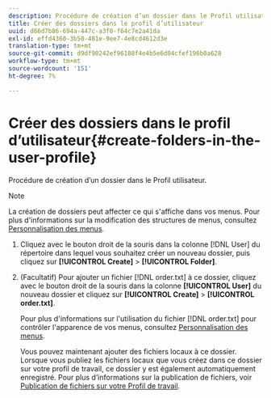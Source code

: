 ```yaml
---
description: Procédure de création d’un dossier dans le Profil utilisateur.
title: Créer des dossiers dans le profil d’utilisateur
uuid: d66d7b86-694a-447c-a3f0-f64c7e2a41da
exl-id: effd4360-3b50-481e-9ee7-4e8cd4612d3e
translation-type: tm+mt
source-git-commit: d9df90242ef96188f4e4b5e6d04cfef196b0a628
workflow-type: tm+mt
source-wordcount: '151'
ht-degree: 7%

---
```


# Créer des dossiers dans le profil d’utilisateur{#create-folders-in-the-user-profile}

Procédure de création d’un dossier dans le Profil utilisateur.

>[!NOTE]
>
>La création de dossiers peut affecter ce qui s&#39;affiche dans vos menus. Pour plus d&#39;informations sur la modification des structures de menus, consultez [Personnalisation des menus](../../../../home/c-get-started/c-intf-anlys-ftrs/c-ctm-menus/c-ctm-menus.md#concept-93d4c09cb7f34cd293b7b64fba1cf894).

1. Cliquez avec le bouton droit de la souris dans la colonne [!DNL User] du répertoire dans lequel vous souhaitez créer un nouveau dossier, puis cliquez sur **[!UICONTROL Create]** > **[!UICONTROL Folder]**.
1. (Facultatif) Pour ajouter un fichier [!DNL order.txt] à ce dossier, cliquez avec le bouton droit de la souris dans la colonne **[!UICONTROL User]** du nouveau dossier et cliquez sur **[!UICONTROL Create]** > **[!UICONTROL order.txt]**.

   Pour plus d&#39;informations sur l&#39;utilisation du fichier [!DNL order.txt] pour contrôler l&#39;apparence de vos menus, consultez [Personnalisation des menus](../../../../home/c-get-started/c-intf-anlys-ftrs/c-ctm-menus/c-ctm-menus.md#concept-93d4c09cb7f34cd293b7b64fba1cf894).

   Vous pouvez maintenant ajouter des fichiers locaux à ce dossier. Lorsque vous publiez les fichiers locaux que vous créez dans ce dossier sur votre profil de travail, ce dossier y est également automatiquement enregistré. Pour plus d’informations sur la publication de fichiers, voir [Publication de fichiers sur votre Profil de travail](../../../../home/c-get-started/c-admin-intrf/c-prof-mgr/t-pub-files-wkg-prof.md#task-a0106e010c834d16bd60eef4721b6af9).
